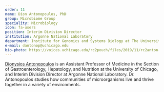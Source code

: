 ```yaml
---
order: 11
name: Dion Antonopoulos, PhD
group: Microbiome Group
speciality: Microbiology
icon: fa-users
position: Interim Division Director
institution: Argonne National Laboratory
department: Institute for Genomics and Systems Biology at The University of Chicago
e-mail: dantonop@uchicago.edu
bio-photo: https://voices.uchicago.edu/rc2pouch/files/2019/11/rc2anton-e1573842309148.png
---
```


[Dionysios Antonopoulos](https://www.anl.gov/profile/dionysios-a-antonopoulos) is an Assistant Professor of Medicine in the Section of Gastroenterology, Hepatology, and Nutrition at the University of Chicago, and Interim Division Director at Argonne National Laboratory. Dr. Antonopoulos studies how communities of microorganisms live and thrive together in a variety of environments.
